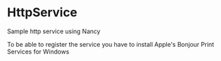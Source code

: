 HttpService
===========

Sample http service using Nancy

To be able to register the service you have to install Apple's Bonjour Print Services for Windows